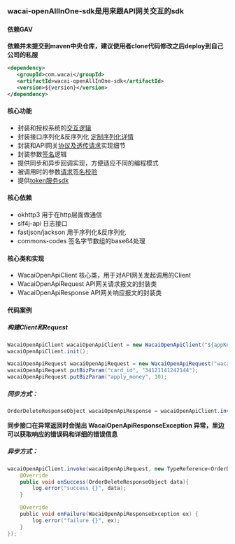 ### wacai-openAllInOne-sdk是用来跟API网关交互的sdk

#### 依赖GAV
**依赖并未提交到maven中央仓库，建议使用者clone代码修改之后deploy到自己公司的私服**
```xml
<dependency>
   <groupId>com.wacai</groupId>
   <artifactId>wacai-openAllInOne-sdk</artifactId>
   <version>${version}</version>
</dependency>
```
#### 核心功能
- 封装和授权系统的[交互逻辑](doc/api_auth.md)
- 封装接口序列化&反序列化 [定制序列化详情](doc/json_extend.md)
- 封装和API网关[协议及透传请求](doc/api_entry.md)实现细节
- 封装参数[签名](doc/api_sign.md)逻辑
- 提供同步和异步回调实现，方便适应不同的编程模式
- 被调用时的参数[请求签名校验](doc/request_sign.md)
- 提供[token服务sdk](doc/token_api.md)


#### 核心依赖
- okhttp3 用于在http层面做通信
- slf4j-api 日志接口
- fastjson/jackson 用于序列化&反序列化
- commons-codes 签名字节数组的base64处理

#### 核心类和实现
- WacaiOpenApiClient 核心类，用于对API网关发起调用的Client
- WacaiOpenApiRequest API网关请求报文的封装类
- WacaiOpenApiResponse API网关响应报文的封装类

#### 代码案例

##### 构建Client和Request
```java
WacaiOpenApiClient wacaiOpenApiClient = new WacaiOpenApiClient("${appKey}", "${appSecret}");
wacaiOpenApiClient.init();

WacaiOpenApiRequest wacaiOpenApiRequest = new WacaiOpenApiRequest("wacai.order.delete", "v2");
wacaiOpenApiRequest.putBizParam("card_id", "34121141242144");
wacaiOpenApiRequest.putBizParam("apply_money", 10);
```

##### 同步方式：
```java
OrderDeleteResponseObject wacaiOpenApiResponse = wacaiOpenApiClient.invoke(wacaiOpenApiRequest, new TypeReference<OrderDeleteResponseObject>() {});
```
**同步接口在异常返回时会抛出 WacaiOpenApiResponseException 异常，里边可以获取响应的错误码和详细的错误信息**

##### 异步方式：
```java
wacaiOpenApiClient.invoke(wacaiOpenApiRequest, new TypeReference<OrderDeleteResponseObject>() {}, new WacaiOpenApiResponseCallback<OrderDeleteResponseObject>() {
    @Override
    public void onSuccess(OrderDeleteResponseObject data){
        log.error("success {}", data);
    }

    @Override
    public void onFailure(WacaiOpenApiResponseException ex) {
        log.error("failure {}", ex);
    }
});
```
